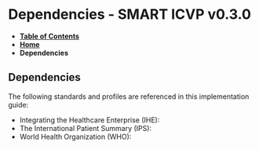 # Dependencies - SMART ICVP v0.3.0

* [**Table of Contents**](toc.md)
* [**Home**](index.md)
* **Dependencies**

## Dependencies

The following standards and profiles are referenced in this implementation guide:

* Integrating the Healthcare Enterprise (IHE):
* The International Patient Summary (IPS):
* World Health Organization (WHO):

